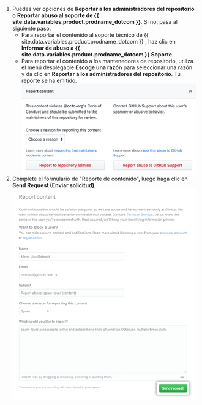 1. Puedes ver opciones de **Reportar a los administradores del repositorio** o **Reportar abuso al soporte de {{ site.data.variables.product.prodname_dotcom }}**. Si no, pasa al siguiente paso.
    - Para reportar el contenido al soporte técnico de {{ site.data.variables.product.prodname_dotcom }} , haz clic en **Informar de abuso a {{ site.data.variables.product.prodname_dotcom }} Soporte**.
    - Para reportar el contenido a los mantenedores de repositorio, utiliza el menú desplegable **Escoge una razón** para seleccionar una razón y da clic en **Reportar a los administradores del repositorio**. Tu reporte se ha emitido. ![modal de "Reportar contenido"](/assets/images/help/repository/report-content-modal.png)
2. Complete el formulario de "Reporte de contenido", luego haga clic en **Send Request (Enviar solicitud)**. ![formato de "Reportar contenido"](/assets/images/help/repository/report-content-to-support-form.png)
